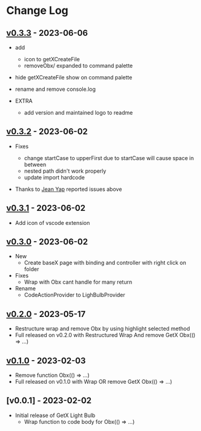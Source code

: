 # Change Log

## [v0.3.3](https://github.com/haolun1996/GetX-Light-Bulb/releases/tag/0.3.3) - 2023-06-06
- add 
  - icon to getXCreateFile
  - removeObx/ expanded to command palette
- hide getXCreateFile show on command palette
- rename and remove console.log

- EXTRA
  - add version and maintained logo to readme

## [v0.3.2](https://github.com/haolun1996/GetX-Light-Bulb/releases/tag/0.3.2) - 2023-06-02
- Fixes
  - change startCase to upperFirst due to startCase will cause space in between
  - nested path didn't work properly
  - update import hardcode

- Thanks to [Jean Yap](https://github.com/yin3797) reported issues above

## [v0.3.1](https://github.com/haolun1996/GetX-Light-Bulb/releases/tag/0.3.1) - 2023-06-02
- Add icon of vscode extension

## [v0.3.0](https://github.com/haolun1996/GetX-Light-Bulb/releases/tag/0.3.0) - 2023-06-02
- New
  - Create baseX page with binding and controller with right click on folder
- Fixes
  - Wrap with Obx cant handle for many return
- Rename
  - CodeActionProvider to LighBulbProvider

## [v0.2.0](https://github.com/haolun1996/GetX-Light-Bulb/releases/tag/0.2.0) - 2023-05-17
- Restructure wrap and remove Obx by using highlight selected method
- Full released on v0.2.0 with Restructured Wrap And remove GetX Obx(() => ...)

## [v0.1.0](https://github.com/haolun1996/GetX-Light-Bulb/releases/tag/0.1.0) - 2023-02-03
- Remove function Obx(() => ...)
- Full released on v0.1.0 with Wrap OR remove GetX Obx(() => ...)

## [v0.0.1] - 2023-02-02
- Initial release of GetX Light Bulb 
  - Wrap function to code body for Obx(() => ...)
